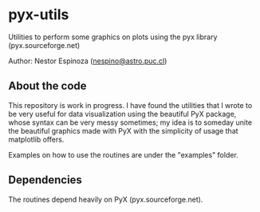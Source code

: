 # pyx-utils

Utilities to perform some graphics on plots using the pyx library (pyx.sourceforge.net)

Author: Nestor Espinoza (nespino@astro.puc.cl)

About the code
--------------

This repository is work in progress. I have found the utilities that I wrote to be very useful 
for data visualization using the beautiful PyX package, whose syntax can be very messy 
sometimes; my idea is to someday unite the beautiful graphics made with PyX with the simplicity 
of usage that matplotlib offers.

Examples on how to use the routines are under the "examples" folder.

Dependencies
------------

The routines depend heavily on PyX (pyx.sourceforge.net).
